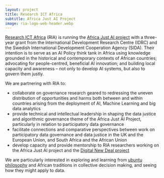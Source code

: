 ```yaml
---
layout: project
title: Research ICT Africa
subtitle: Africa Just AI Project
image: ria-logo-web-header.webp
---
```

[Research ICT Africa](https://researchictafrica.net/) (RIA) is running the [Africa Just AI project](https://researchictafrica.net/project/ai-policy-research-centre/) with a three-year grant from the International Development Research Centre (IDRC) and the Swedish International Development Cooperation Agency (SIDA). Their intention is to serve as an AI Policy think tank in Africa using knowledge grounded in the historical and contemporary contexts of African countries; advocating for people-centred, beneficial AI innovation; and building local capacity and awareness – not only to develop AI systems, but also to govern them justly.

<!--more-->

We are partnering with RIA to:

* collaborate on governance research geared to redressing the uneven distribution of opportunities and harms both between and within countries arising from the deployment of AI, Machine Learning and big data analytics
* provide technical and intellectual leadership in shaping the data justice and algorithmic governance theme of the Africa Just AI Project, particularly in relation to participatory data governance
* facilitate connections and comparative perspectives between work on participatory data governance and data justice in the UK and the European Union, and South Africa and the African Union
* develop capacity and provide mentorship to RIA researchers working on the Africa Just AI project and the [Digital New Deal project](https://researchictafrica.net/project/digital-new-deal-for-africa-governance-in-the-age-of-digitalisation-and-datafication/)

We are particularly interested in exploring and learning from [ubuntu philosophy](https://en.wikipedia.org/wiki/Ubuntu_philosophy) and African traditions in collective decision making, and seeing how they might apply to data.
